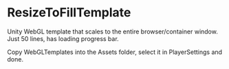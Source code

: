 # ResizeToFillTemplate  
Unity WebGL template that scales to the entire browser/container window. Just 50 lines, has loading progress bar.  
  
Copy WebGLTemplates into the Assets folder, select it in PlayerSettings and done.
